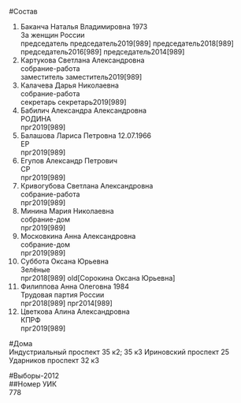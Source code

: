 #Состав  
1. Баканча Наталья Владимировна 1973  
    За женщин России  
    председатель председатель2019[989] председатель2018[989] председатель2016[989] председатель2014[989]  
2. Картукова Светлана Александровна  
    собрание-работа  
    заместитель заместитель2019[989]  
3. Калачева Дарья Николаевна  
    собрание-работа  
    секретарь секретарь2019[989]  
4. Бабилич Александра Александровна  
    РОДИНА  
    прг2019[989]  
5. Балашова Лариса Петровна 12.07.1966  
    ЕР  
    прг2019[989]  
6. Егупов Александр Петрович  
    СР  
    прг2019[989]  
7. Кривогубова Светлана Александровна  
    собрание-работа  
    прг2019[989]  
8. Минина Мария Николаевна  
    собрание-дом  
    прг2019[989]  
9. Московкина Анна Александровна  
    собрание-дом  
    прг2019[989]  
10. Суббота Оксана Юрьевна  
    Зелёные  
    прг2018[989] old[Сорокина Оксана Юрьевна]  
11. Филиппова Анна Олеговна 1984  
    Трудовая партия России  
    прг2018[989] прг2014[989]  
12. Цветкова Алина Александровна  
    КПРФ  
    прг2019[989]  

#Дома  
Индустриальный проспект 35 к2; 35 к3 Ириновский проспект 25 Ударников проспект 32 к3  
  
#Выборы-2012  
##Номер УИК  
778  
